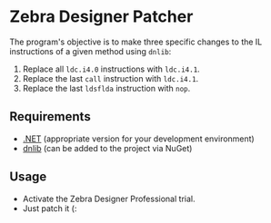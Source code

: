# Zebra Designer Patcher

The program's objective is to make three specific changes to the IL instructions of a given method using `dnlib`:

1. Replace all `ldc.i4.0` instructions with `ldc.i4.1`.
2. Replace the last `call` instruction with `ldc.i4.1`.
3. Replace the last `ldsflda` instruction with `nop`.

## Requirements

- [.NET](https://dotnet.microsoft.com/download) (appropriate version for your development environment)
- [dnlib](https://github.com/0xd4d/dnlib) (can be added to the project via NuGet)

## Usage

- Activate the Zebra Designer Professional trial.
- Just patch it (:
